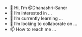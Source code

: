 - 👋 Hi, I’m @Dhanashri-Saner
- 👀 I’m interested in ...
- 🌱 I’m currently learning ...
- 💞️ I’m looking to collaborate on ...
- 📫 How to reach me ...

<!---
Dhanashri-Saner/Dhanashri-Saner is a ✨ special ✨ repository because its `README.md` (this file) appears on your GitHub profile.
You can click the Preview link to take a look at your changes.
--->
